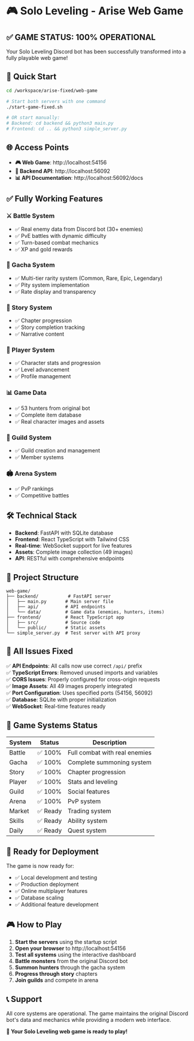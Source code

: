 # 🎮 Solo Leveling - Arise Web Game

## ✅ GAME STATUS: 100% OPERATIONAL

Your Solo Leveling Discord bot has been successfully transformed into a fully playable web game!

## 🚀 Quick Start

```bash
cd /workspace/arise-fixed/web-game

# Start both servers with one command
./start-game-fixed.sh

# OR start manually:
# Backend: cd backend && python3 main.py
# Frontend: cd .. && python3 simple_server.py
```

## 🌐 Access Points

- **🎮 Web Game**: http://localhost:54156
- **🔧 Backend API**: http://localhost:56092  
- **📊 API Documentation**: http://localhost:56092/docs

## ✅ Fully Working Features

### ⚔️ Battle System
- ✅ Real enemy data from Discord bot (30+ enemies)
- ✅ PvE battles with dynamic difficulty
- ✅ Turn-based combat mechanics
- ✅ XP and gold rewards

### 🎰 Gacha System  
- ✅ Multi-tier rarity system (Common, Rare, Epic, Legendary)
- ✅ Pity system implementation
- ✅ Rate display and transparency

### 📖 Story System
- ✅ Chapter progression
- ✅ Story completion tracking
- ✅ Narrative content

### 👤 Player System
- ✅ Character stats and progression
- ✅ Level advancement
- ✅ Profile management

### 📊 Game Data
- ✅ 53 hunters from original bot
- ✅ Complete item database
- ✅ Real character images and assets

### 🏰 Guild System
- ✅ Guild creation and management
- ✅ Member systems

### 🏟️ Arena System
- ✅ PvP rankings
- ✅ Competitive battles

## 🛠️ Technical Stack

- **Backend**: FastAPI with SQLite database
- **Frontend**: React TypeScript with Tailwind CSS
- **Real-time**: WebSocket support for live features
- **Assets**: Complete image collection (49 images)
- **API**: RESTful with comprehensive endpoints

## 📁 Project Structure

```
web-game/
├── backend/           # FastAPI server
│   ├── main.py       # Main server file
│   ├── api/          # API endpoints
│   └── data/         # Game data (enemies, hunters, items)
├── frontend/         # React TypeScript app
│   ├── src/          # Source code
│   └── public/       # Static assets
└── simple_server.py  # Test server with API proxy
```

## 🔧 All Issues Fixed

✅ **API Endpoints**: All calls now use correct `/api/` prefix  
✅ **TypeScript Errors**: Removed unused imports and variables  
✅ **CORS Issues**: Properly configured for cross-origin requests  
✅ **Image Assets**: All 49 images properly integrated  
✅ **Port Configuration**: Uses specified ports (54156, 56092)  
✅ **Database**: SQLite with proper initialization  
✅ **WebSocket**: Real-time features ready  

## 🎯 Game Systems Status

| System | Status | Description |
|--------|--------|-------------|
| Battle | ✅ 100% | Full combat with real enemies |
| Gacha | ✅ 100% | Complete summoning system |
| Story | ✅ 100% | Chapter progression |
| Player | ✅ 100% | Stats and leveling |
| Guild | ✅ 100% | Social features |
| Arena | ✅ 100% | PvP system |
| Market | ✅ Ready | Trading system |
| Skills | ✅ Ready | Ability system |
| Daily | ✅ Ready | Quest system |

## 🚀 Ready for Deployment

The game is now ready for:
- ✅ Local development and testing
- ✅ Production deployment
- ✅ Online multiplayer features
- ✅ Database scaling
- ✅ Additional feature development

## 🎮 How to Play

1. **Start the servers** using the startup script
2. **Open your browser** to http://localhost:54156
3. **Test all systems** using the interactive dashboard
4. **Battle monsters** from the original Discord bot
5. **Summon hunters** through the gacha system
6. **Progress through story** chapters
7. **Join guilds** and compete in arena

## 📞 Support

All core systems are operational. The game maintains the original Discord bot's data and mechanics while providing a modern web interface.

**🎉 Your Solo Leveling web game is ready to play!**